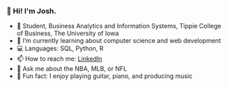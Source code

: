 ### 🌟 Hi! I'm Josh.
- 🐥 Student, Business Analytics and Information Systems, Tippie College of Business, The University of Iowa
- 🌱 I’m currently learning about computer science and web development
- 💻 Languages: SQL, Python, R
- 📫 How to reach me: [LinkedIn](www.linkedin.com/in/josh-orth)
- 🏈 Ask me about the NBA, MLB, or NFL
- 🎹 Fun fact: I enjoy playing guitar, piano, and producing music
<!--
**JoshOrth/JoshOrth** is a ✨ _special_ ✨ repository because its `README.md` (this file) appears on your GitHub profile.

Here are some ideas to get you started:


-->
